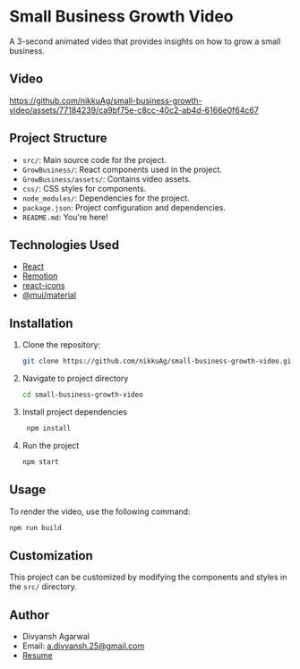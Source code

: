 # Small Business Growth Video

A 3-second animated video that provides insights on how to grow a small business.

## Video
https://github.com/nikkuAg/small-business-growth-video/assets/77184239/ca9bf75e-c8cc-40c2-ab4d-6166e0f64c67



## Project Structure

- `src/`: Main source code for the project.
- `GrowBusiness/`: React components used in the project.
- `GrowBusiness/assets/`: Contains video assets.
- `css/`: CSS styles for components.
- `node_modules/`: Dependencies for the project.
- `package.json`: Project configuration and dependencies.
- `README.md`: You're here!

## Technologies Used

- [React](https://reactjs.org/)
- [Remotion](https://remotion.dev/)
- [react-icons](https://react-icons.github.io/react-icons/)
- [@mui/material](https://mui.com/)

## Installation

1. Clone the repository:
   ```bash
   git clone https://github.com/nikkuAg/small-business-growth-video.git
   ```
2. Navigate to project directory
   ```bash
   cd small-business-growth-video
   ```
3. Install project dependencies
   ```bash
    npm install
   ```
4. Run the project
   ```bash
   npm start
   ```

## Usage

To render the video, use the following command:

```bash
npm run build
```

## Customization

This project can be customized by modifying the components and styles in the `src/` directory.

## Author

- Divyansh Agarwal
- Email: a.divyansh.25@gmail.com
- [Resume](https://github.com/nikkuAg/small-business-growth-video/files/13300841/Divyansh-Agarwal-Software-Development-Resume.pdf)


